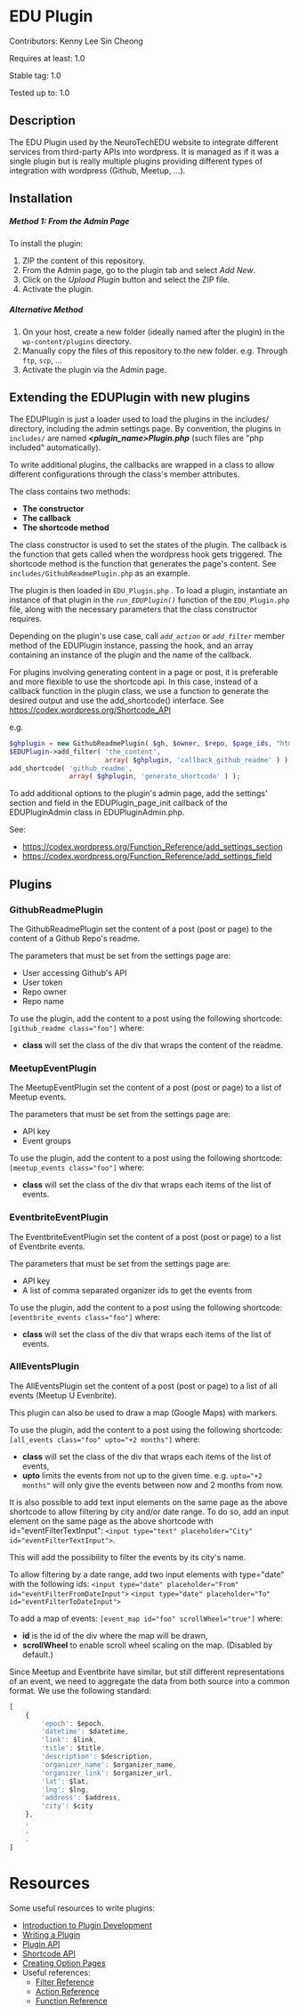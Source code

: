 # EDU Plugin

Contributors: Kenny Lee Sin Cheong

Requires at least: 1.0

Stable tag: 1.0

Tested up to: 1.0


## Description
The EDU Plugin used by the NeuroTechEDU website to integrate different services from third-party APIs into wordpress.
It is managed as if it was a single plugin but is really multiple plugins providing different types of integration with wordpress (Github, Meetup, ...).


## Installation
##### Method 1: From the Admin Page
To install the plugin:
1. ZIP the content of this repository.
2. From the Admin page, go to the plugin tab and select *Add New*.
3. Click on the *Upload Plugin* button and select the ZIP file.
4. Activate the plugin.

##### Alternative Method
1. On your host, create a new folder (ideally named after the plugin) in the     `wp-content/plugins` directory.
2. Manually copy the files of this repository to the new folder. e.g. Through `ftp`, `scp`, ...
3. Activate the plugin via the Admin page.


## Extending the EDUPlugin with new plugins

The EDUPlugin is just a loader used to load the plugins in the includes/ directory, including the admin settings page.
By convention, the plugins in `includes/` are named **_<plugin_name>Plugin.php_** (such files are "php included" automatically).

To write additional plugins, the callbacks are wrapped in a class to allow different configurations through the class's member attributes.

The class contains two methods:
- **The constructor**
- **The callback**
- **The shortcode method**
    
The class constructor is used to set the states of the plugin.
The callback is the function that gets called when the wordpress hook gets triggered.
The shortcode method is the function that generates the page's content.
See `includes/GithubReadmePlugin.php` as an example.

The plugin is then loaded in `EDU_Plugin.php` .
To load a plugin, instantiate an instance of that plugin in the *`run_EDUPlugin()`* function of the `EDU_Plugin.php` file, along with the necessary parameters that the class constructor requires.

Depending on the plugin's use case, call *`add_action`* or *`add_filter`* member method of the EDUPlugin instance, passing the hook, and an array containing an instance of the plugin and the name of the callback.

For plugins involving generating content in a page or post, it is preferable and more flexible to use the shortcode api.
In this case, instead of a callback function in the plugin class, we use a function to generate the desired output and use the add_shortcode() interface.
See https://codex.wordpress.org/Shortcode_API

e.g. 
```php
$ghplugin = new GithubReadmePlugin( $gh, $owner, $repo, $page_ids, "html" );
$EDUPlugin->add_filter( 'the_content',
                        array( $ghplugin, 'callback_github_readme' ) );
add_shortcode( 'github_readme',
               array( $ghplugin, 'generate_shortcode' ) );                       
```

To add additional options to the plugin's admin page, add the settings' section and field in the
EDUPlugin_page_init callback of the EDUPluginAdmin class in EDUPluginAdmin.php.

See:
- https://codex.wordpress.org/Function_Reference/add_settings_section
- https://codex.wordpress.org/Function_Reference/add_settings_field


## Plugins
### GithubReadmePlugin

The GithubReadmePlugin set the content of a post (post or page) to the content of a Github Repo's readme.

The parameters that must be set from the settings page are:
- User accessing Github's API
- User token
- Repo owner
- Repo name

To use the plugin, add the content to a post using the following shortcode: `[github_readme class="foo"]`
where:
- **class** will set the class of the div that wraps the content of the readme.

### MeetupEventPlugin

The MeetupEventPlugin set the content of a post (post or page) to a list of Meetup events.

The parameters that must be set from the settings page are:
- API key
- Event groups

To use the plugin, add the content to a post using the following shortcode: `[meetup_events class="foo"]`
where:
- **class** will set the class of the div that wraps each items of the list of events.

### EventbriteEventPlugin

The EventbriteEventPlugin set the content of a post (post or page) to a list of Eventbrite events.

The parameters that must be set from the settings page are:
- API key
- A list of comma separated organizer ids to get the events from

To use the plugin, add the content to a post using the following shortcode: `[eventbrite_events class="foo"]`
where:
- **class** will set the class of the div that wraps each items of the list of events.

### AllEventsPlugin

The AllEventsPlugin set the content of a post (post or page) to a list of all events (Meetup U Evenbrite).

This plugin can also be used to draw a map (Google Maps) with markers.

To use the plugin, add the content to a post using the following shortcode: `[all_events class="foo" upto="+2 months"]`
where:
- **class** will set the class of the div that wraps each items of the list of events,
- **upto** limits the events from not up to the given time. e.g. `upto="+2 months"` will only give the events between now and 2 months from now.

It is also possible to add text input elements on the same page as the above shortcode to allow filtering by city and/or date range. To do so, add an input element on the same page as the above shortcode with id="eventFilterTextInput":
`<input type="text" placeholder="City" id="eventFilterTextInput">`.

This will add the possibility to filter the events by its city's name.

To allow filtering by a date range, add two input elements with type="date" with the following ids:
`<input type="date" placeholder="From" id="eventFilterFromDateInput">`
`<input type="date" placeholder="To" id="eventFilterToDateInput">`

To add a map of events:
`[event_map id="foo" scrollWheel="true"]`
where:
- **id** is the id of the div where the map will be drawn,
- **scrollWheel** to enable scroll wheel scaling on the map. (Disabled by default.)

Since Meetup and Eventbrite have similar, but still different representations of an event, we need to aggregate the data from both source into a common format.
We use the following standard:

```javascript
[
    {
        'epoch': $epoch,
        'datetime': $datetime,
        'link': $link,
        'title': $title,
        'description': $description,
        'organizer_name': $organizer_name,
        'organizer_link': $organizer_url,
        'lat': $lat,
        'lng': $lng,
        'address': $address,
        'city': $city
    },
    .
    .
    .
]
```


# Resources
Some useful resources to write plugins:
- [Introduction to Plugin Development](https://developer.wordpress.org/plugins/intro/)
- [Writing a Plugin](https://codex.wordpress.org/Writing_a_Plugin)
- [Plugin API](https://codex.wordpress.org/Plugin_API)
- [Shortcode API](https://codex.wordpress.org/Shortcode_API)
- [Creating Option Pages](https://codex.wordpress.org/Creating_Options_Pages)
- Useful references:
    - [Filter Reference](https://codex.wordpress.org/Plugin_API/Filter_Reference)
    - [Action Reference](https://codex.wordpress.org/Plugin_API/Action_Reference)
    - [Function Reference](https://codex.wordpress.org/Function_Reference)